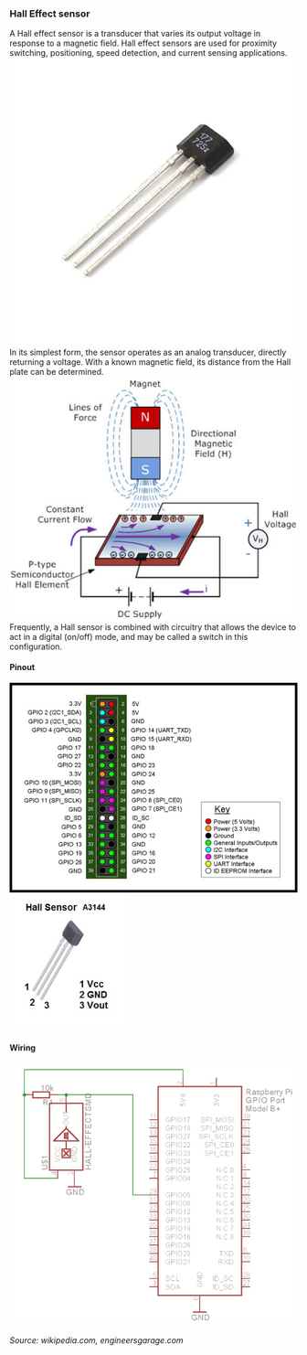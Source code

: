 ### Hall Effect sensor

A Hall effect sensor is a transducer that varies its output voltage in response to a magnetic field. Hall effect sensors are used for proximity switching, positioning, speed detection, and current sensing applications.
![alt text](img/hall1.jpg)
In its simplest form, the sensor operates as an analog transducer, directly returning a voltage. With a known magnetic field, its distance from the Hall plate can be determined.
![alt text](img/hall2.jpg)
Frequently, a Hall sensor is combined with circuitry that allows the device to act in a digital (on/off) mode, and may be called a switch in this configuration.

#### Pinout

![alt text](img/pir2.jpg)
![alt text](img/hall3.png)

#### Wiring

![alt text](img/hall4.png)





###### Source: wikipedia.com, engineersgarage.com
